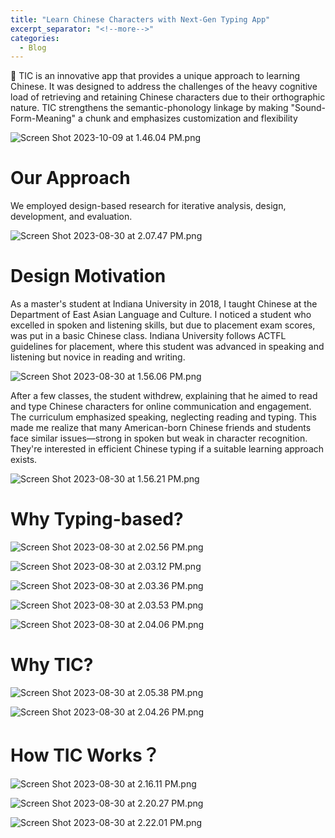 ```yaml
---
title: "Learn Chinese Characters with Next-Gen Typing App"
excerpt_separator: "<!--more-->"
categories:
  - Blog
---
```


<aside>
📱 TIC is an innovative app that provides a unique approach to learning Chinese. It was designed to address the challenges of the heavy cognitive load of retrieving and retaining Chinese characters due to their orthographic nature. TIC strengthens the semantic-phonology linkage by making "Sound-Form-Meaning" a chunk and emphasizes customization and flexibility

</aside>

![Screen Shot 2023-10-09 at 1.46.04 PM.png](/assets/Learn%20Chinese%20Characters%20with%20Next-Gen%20Typing%20App%200c2ea06e85164e67a81150ae30eb4df8/Screen%20Shot%202023-10-09%20at%201.46.04%20PM.png)



# Our Approach

We employed design-based research for iterative analysis, design, development, and evaluation.

![Screen Shot 2023-08-30 at 2.07.47 PM.png](/assets/Learn%20Chinese%20Characters%20with%20Next-Gen%20Typing%20App%200c2ea06e85164e67a81150ae30eb4df8/Screen_Shot_2023-08-30_at_2.07.47_PM.png)

# Design Motivation

As a master's student at Indiana University in 2018, I taught Chinese at the Department of East Asian Language and Culture. I noticed a student who excelled in spoken and listening skills, but due to placement exam scores, was put in a basic Chinese class. Indiana University follows ACTFL guidelines for placement, where this student was advanced in speaking and listening but novice in reading and writing.

![Screen Shot 2023-08-30 at 1.56.06 PM.png](/assets/Learn%20Chinese%20Characters%20with%20Next-Gen%20Typing%20App%200c2ea06e85164e67a81150ae30eb4df8/Screen_Shot_2023-08-30_at_1.56.06_PM.png)

After a few classes, the student withdrew, explaining that he aimed to read and type Chinese characters for online communication and engagement. The curriculum emphasized speaking, neglecting reading and typing. This made me realize that many American-born Chinese friends and students face similar issues—strong in spoken but weak in character recognition. They're interested in efficient Chinese typing if a suitable learning approach exists.

![Screen Shot 2023-08-30 at 1.56.21 PM.png](/assets/Learn%20Chinese%20Characters%20with%20Next-Gen%20Typing%20App%200c2ea06e85164e67a81150ae30eb4df8/Screen_Shot_2023-08-30_at_1.56.21_PM.png)

# Why Typing-based?

![Screen Shot 2023-08-30 at 2.02.56 PM.png](/assets/Learn%20Chinese%20Characters%20with%20Next-Gen%20Typing%20App%200c2ea06e85164e67a81150ae30eb4df8/Screen_Shot_2023-08-30_at_2.02.56_PM.png)

![Screen Shot 2023-08-30 at 2.03.12 PM.png](/assets/Learn%20Chinese%20Characters%20with%20Next-Gen%20Typing%20App%200c2ea06e85164e67a81150ae30eb4df8/Screen_Shot_2023-08-30_at_2.03.12_PM.png)

![Screen Shot 2023-08-30 at 2.03.36 PM.png](/assets/Learn%20Chinese%20Characters%20with%20Next-Gen%20Typing%20App%200c2ea06e85164e67a81150ae30eb4df8/Screen_Shot_2023-08-30_at_2.03.36_PM.png)

![Screen Shot 2023-08-30 at 2.03.53 PM.png](/assets/Learn%20Chinese%20Characters%20with%20Next-Gen%20Typing%20App%200c2ea06e85164e67a81150ae30eb4df8/Screen_Shot_2023-08-30_at_2.03.53_PM.png)

![Screen Shot 2023-08-30 at 2.04.06 PM.png](/assets/Learn%20Chinese%20Characters%20with%20Next-Gen%20Typing%20App%200c2ea06e85164e67a81150ae30eb4df8/Screen_Shot_2023-08-30_at_2.04.06_PM.png)

# Why TIC?

![Screen Shot 2023-08-30 at 2.05.38 PM.png](/assets/Learn%20Chinese%20Characters%20with%20Next-Gen%20Typing%20App%200c2ea06e85164e67a81150ae30eb4df8/Screen_Shot_2023-08-30_at_2.05.38_PM.png)

![Screen Shot 2023-08-30 at 2.04.26 PM.png](/assets/Learn%20Chinese%20Characters%20with%20Next-Gen%20Typing%20App%200c2ea06e85164e67a81150ae30eb4df8/Screen_Shot_2023-08-30_at_2.04.26_PM.png)

# How TIC Works？

![Screen Shot 2023-08-30 at 2.16.11 PM.png](/assets/Learn%20Chinese%20Characters%20with%20Next-Gen%20Typing%20App%200c2ea06e85164e67a81150ae30eb4df8/Screen_Shot_2023-08-30_at_2.16.11_PM.png)

![Screen Shot 2023-08-30 at 2.20.27 PM.png](/assets/Learn%20Chinese%20Characters%20with%20Next-Gen%20Typing%20App%200c2ea06e85164e67a81150ae30eb4df8/Screen_Shot_2023-08-30_at_2.20.27_PM.png)

![Screen Shot 2023-08-30 at 2.22.01 PM.png](/assets/Learn%20Chinese%20Characters%20with%20Next-Gen%20Typing%20App%200c2ea06e85164e67a81150ae30eb4df8/Screen_Shot_2023-08-30_at_2.22.01_PM.png)
